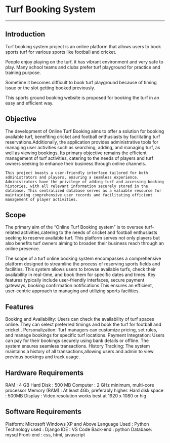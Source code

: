 # Turf Booking System
-----------------

## Introduction

Turf booking system project is an online platform that allows users to book sports turf for various sports like football and cricket.

People enjoy playing on the turf, it has vibrant environment and very safe to play. Many school teams and clubs prefer turf playground for practice and training purpose.

 Sometime it becomes difficult to book turf playground because of timing issue or the slot getting booked previously. 

This sports ground booking website is proposed for booking the turf in an easy and efficient way.

## Objective

The development of Online Turf Booking aims to offer a solution for booking available turf, benefiting cricket and football enthusiasts by facilitating turf reservations.Additionally, the application provides administrative tools for managing user activities such as searching, adding, and managing turf, as well as viewing bookings. Its primary objective remains the efficient management of turf activities, catering to the needs of players and turf owners seeking to enhance their business through online channels.

    This project boasts a user-friendly interface tailored for both administrators and players, ensuring a seamless experience. Administrators have the privilege of adding turf and accessing booking histories, with all relevant information securely stored in the database. This centralized database serves as a valuable resource for maintaining comprehensive user records and facilitating efficient management of player activities.


## Scope

The primary aim of the “Online Turf Booking system” is to oversee turf-related activities,catering to the needs of cricket and football enthusiasts seeking to reserve available turf. This platform serves not only players but also benefits turf owners aiming to broaden their business reach through an online presence.

The scope of a turf online booking system encompasses a comprehensive platform designed to streamline the process of reserving sports fields and facilities. This system allows users to browse available turfs, check their availability in real-time, and book them for specific dates and times. Key features typically include user-friendly interfaces, secure payment gateways, booking confirmation notifications.This ensures an efficient, user-centric approach to managing and utilizing sports facilities.



## Features

Booking and Availability: Users can check the availability of turf spaces online. They can select preferred timings and book the turf for football and cricket .
Personalization: Turf managers can customize pricing, set rules, and manage bookings for specific turf locations.
Payment Integration: Users can pay for their bookings securely using bank details or offline. The system ensures seamless transactions.
History Tracking: The system maintains a history of all transactions,allowing users and admin to view previous bookings and track usage.


## Hardware Requirements

 RAM : 4 GB
 Hard Disk : 500 MB
 Computer : 2 GHz minimum, multi-core processor
 Memory (RAM) : At least 4Gb, preferably higher.
 Hard disk space : 500MB
 Display : Video resolution works best at 1920 x 1080 or hig

## Software Requirements

Platform: Microsoft Windows XP and Above
Language Used : Python
Technology used : Django
IDE : VS Code
Back-end  : python
Database: mysql
Front-end : css, html, javascript
